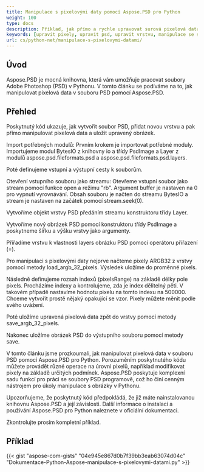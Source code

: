 ```yaml
---
title: Manipulace s pixelovými daty pomocí Aspose.PSD pro Python
weight: 100
type: docs
description: Příklad, jak přímo a rychle upravovat surová pixelová data pomocí API PSD pro Python
keywords: [upravit pixely, upravit psd, upravit vrstvu, manipulace se surovými daty, upravit psd data, psd api, python, ukázkový kód]
url: cs/python-net/manipulace-s-pixelovymi-datami/
---
```


## **Úvod**
Aspose.PSD je mocná knihovna, která vám umožňuje pracovat soubory Adobe Photoshop (PSD) v Pythonu. V tomto článku se podíváme na to, jak manipulovat pixelová data v souboru PSD pomocí Aspose.PSD.

## **Přehled**
Poskytnutý kód ukazuje, jak vytvořit soubor PSD, přidat novou vrstvu a pak přímo manipulovat pixelová data a uložit upravený obrázek.

Import potřebných modulů: Prvním krokem je importovat potřebné moduly. Importujeme modul BytesIO z knihovny io a třídy PsdImage a Layer z modulů aspose.psd.fileformats.psd a aspose.psd.fileformats.psd.layers.

Poté definujeme vstupní a výstupní cesty k souborům. 

Otevření vstupního souboru jako streamu: Otevřeme vstupní soubor jako stream pomocí funkce open a režimu "rb". Argument buffer je nastaven na 0 pro vypnutí vyrovnávání. Obsah souboru je načten do streamu BytesIO a stream je nastaven na začátek pomocí stream.seek(0).

Vytvoříme objekt vrstvy PSD předáním streamu konstruktoru třídy Layer.

Vytvoříme nový obrázek PSD pomocí konstruktoru třídy PsdImage a poskytneme šířku a výšku vrstvy jako argumenty.

Přiřadíme vrstvu k vlastnosti layers obrázku PSD pomocí operátoru přiřazení (=).

Pro manipulaci s pixelovými daty nejprve načteme pixely ARGB32 z vrstvy pomocí metody load_argb_32_pixels. Výsledek uložíme do proměnné pixels.

Následně definujeme rozsah indexů (pixelsRange) na základě délky pole pixels. Procházíme indexy a kontrolujeme, zda je index dělitelný pěti. V takovém případě nastavíme hodnotu pixelu na tomto indexu na 500000. Chceme vytvořit prostě nějaký opakující se vzor. Pixely můžete měnit podle svého uvážení.

Poté uložíme upravená pixelová data zpět do vrstvy pomocí metody save_argb_32_pixels.

Nakonec uložíme obrázek PSD do výstupního souboru pomocí metody save.

V tomto článku jsme prozkoumali, jak manipulovat pixelová data v souboru PSD pomocí Aspose.PSD pro Python. Porozuměním poskytnutého kódu můžete provádět různé operace na úrovni pixelů, například modifikovat pixely na základě určitých podmínek. Aspose.PSD poskytuje komplexní sadu funkcí pro práci se soubory PSD programově, což ho činí cenným nástrojem pro úkoly manipulace s obrázky v Pythonu.

Upozorňujeme, že poskytnutý kód předpokládá, že již máte nainstalovanou knihovnu Aspose.PSD a její závislosti. Další informace o instalaci a používání Aspose.PSD pro Python naleznete v oficiální dokumentaci.

Zkontrolujte prosím kompletní příklad.

## **Příklad**
{{< gist "aspose-com-gists" "04e945e867d0b7f39bb3eab63074d04c" "Dokumentace-Python-Aspose-manipulace-s-pixelovymi-datami.py" >}}

